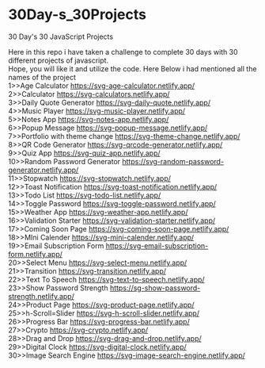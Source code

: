 # 30Day-s_30Projects

30 Day's 30 JavaScript Projects

Here in this repo i have taken a challenge to complete 30 days with 30 different projects of javascript.</br>
Hope, you will like it and utilize the code.
Here Below i had mentioned all the names of the project</br>
1>>Age Calculator https://svg-age-calculator.netlify.app/</br>
2>>Calculator https://svg-calculators.netlify.app/</br>
3>>Daily Quote Generator https://svg-daily-quote.netlify.app/</br>
4>>Music Player https://svg-music-player.netlify.app/</br>
5>>Notes App https://svg-notes-app.netlify.app/</br>
6>>Popup Message https://svg-popup-message.netlify.app/</br>
7>>Portfolio with theme change https://svg-theme-change.netlify.app/</br>
8>>QR Code Generator https://svg-qrcode-generator.netlify.app/</br>
9>>Quiz App https://svg-quiz-app.netlify.app/</br>
10>>Random Password Generator https://svg-random-password-generator.netlify.app/</br>
11>>Stopwatch https://svg-stopwatch.netlify.app/</br>
12>>Toast Notification https://svg-toast-notification.netlify.app/</br>
13>>Todo List https://svg-todo-list.netlify.app/</br>
14>>Toggle Password https://svg-toggle-password.netlify.app/</br>
15>>Weather App https://svg-weather-app.netlify.app/</br>
16>>Validation Starter https://svg-validation-starter.netlify.app/</br>
17>>Coming Soon Page https://svg-coming-soon-page.netlify.app/</br>
18>>MIni Calender https://svg-mini-calender.netlify.app/</br>
19>>Email Subscription Form https://svg-email-subscription-form.netlify.app/</br>
20>>Select Menu https://svg-select-menu.netlify.app/</br>
21>>Transition https://svg-transition.netlify.app/</br>
22>>Text To Speech https://svg-text-to-speech.netlify.app/</br>
23>>Show Password Strength https://sg-show-password-strength.netlify.app/</br>
24>>Product Page https://svg-product-page.netlify.app/</br>
25>>h-Scroll=Slider https://svg-h-scroll-slider.netlify.app/</br>
26>>Progress Bar https://svg-progress-bar.netlify.app/</br>
27>>Crypto https://svg-crypto.netlify.app/</br>
28>>Drag and Drop https://svg-drag-and-drop.netlify.app/</br>
29>>Digital Clock https://svg-digital-clock.netlify.app/</br>
30>>Image Search Engine https://svg-image-search-engine.netlify.app/</br>
